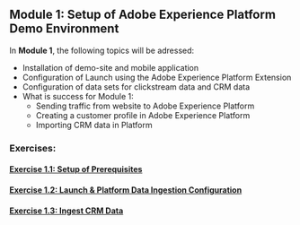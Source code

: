 ## Module 1: Setup of Adobe Experience Platform Demo Environment

In **Module 1**, the following topics will be adressed:
  
  * Installation of demo-site and mobile application
  * Configuration of Launch using the Adobe Experience Platform Extension
  * Configuration of data sets for clickstream data and CRM data
  * What is success for Module 1:
    * Sending traffic from website to Adobe Experience Platform
    * Creating a customer profile in Adobe Experience Platform
    * Importing CRM data in Platform

### Exercises:
#### [Exercise 1.1: Setup of Prerequisites](./prerequisites/README.md)
#### [Exercise 1.2: Launch & Platform Data Ingestion Configuration](./launch/README.md)
#### [Exercise 1.3: Ingest CRM Data](./data_ingestion/README.md)

